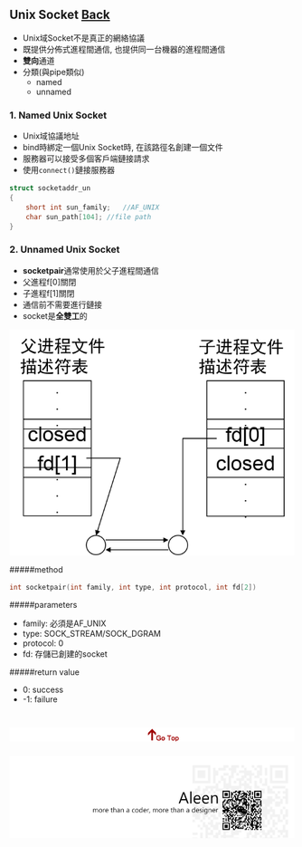 ## Unix Socket [Back](./../IPC.md)
- Unix域Socket不是真正的網絡協議
- 既提供分佈式進程間通信, 也提供同一台機器的進程間通信
- **雙向**通道
- 分類(與pipe類似)
	- named
	- unnamed

### 1. Named Unix Socket
- Unix域協議地址
- bind時綁定一個Unix Socket時, 在該路徑名創建一個文件
- 服務器可以接受多個客戶端鏈接請求
- 使用```connect()```鏈接服務器

```c
struct socketaddr_un
{
	short int sun_family;	//AF_UNIX
	char sun_path[104];	//file path
}
```

### 2. Unnamed Unix Socket
- **socketpair**通常使用於父子進程間通信
- 父進程f[0]關閉
- 子進程f[1]關閉
- 通信前不需要進行鏈接
- socket是**全雙工**的

<img src="./socketpair.png">

#####method
```c
int socketpair(int family, int type, int protocol, int fd[2])
```

#####parameters
- family: 必須是AF_UNIX
- type: SOCK_STREAM/SOCK_DGRAM
- protocol: 0
- fd: 存儲已創建的socket

#####return value
- 0: success
- -1: failure

<a href="#" style="left:200px;"><img src="./../../../../pic/gotop.png"></a>
=====
<a href="http://aleen42.github.io/" target="_blank" ><img src="./../../../../pic/tail.gif"></a>
